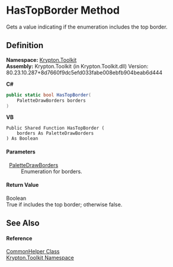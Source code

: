 # HasTopBorder Method


Gets a value indicating if the enumeration includes the top border.



## Definition
**Namespace:** <a href="79d2eac2-21f4-54ff-7552-b20c33c30600.md">Krypton.Toolkit</a>  
**Assembly:** Krypton.Toolkit (in Krypton.Toolkit.dll) Version: 80.23.10.287+8d7660f9dc5efd033fabe008ebfb904beab6d444

**C#**
``` C#
public static bool HasTopBorder(
	PaletteDrawBorders borders
)
```
**VB**
``` VB
Public Shared Function HasTopBorder ( 
	borders As PaletteDrawBorders
) As Boolean
```



#### Parameters
<dl><dt>  <a href="57c04dd4-2ce7-4f51-9b17-f9d26d39fa4e.md">PaletteDrawBorders</a></dt><dd>Enumeration for borders.</dd></dl>

#### Return Value
Boolean  
True if includes the top border; otherwise false.

## See Also


#### Reference
<a href="13744a42-834d-93cd-437f-a5a616717068.md">CommonHelper Class</a>  
<a href="79d2eac2-21f4-54ff-7552-b20c33c30600.md">Krypton.Toolkit Namespace</a>  
